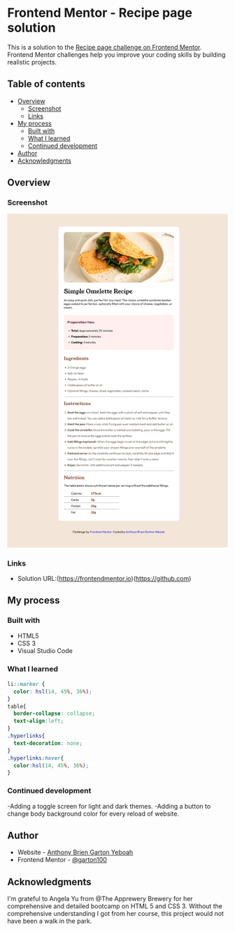 # Frontend Mentor - Recipe page solution

This is a solution to the [Recipe page challenge on Frontend Mentor](https://www.frontendmentor.io/challenges/recipe-page-KiTsR8QQKm). Frontend Mentor challenges help you improve your coding skills by building realistic projects. 

## Table of contents

- [Overview](#overview)
  - [Screenshot](#screenshot)
  - [Links](#links)
- [My process](#my-process)
  - [Built with](#built-with)
  - [What I learned](#what-i-learned)
  - [Continued development](#continued-development)
- [Author](#author)
- [Acknowledgments](#acknowledgments)

## Overview

### Screenshot

![](./my_design/screenshot_1.png)


### Links

- Solution URL:(https://frontendmentor.io)(https://github.com)

## My process

### Built with

- HTML5 
- CSS 3
- Visual Studio Code


### What I learned

```css
li::marker {
  color: hsl(14, 45%, 36%);
}
table{
  border-collapse: collapse;
  text-align:left;
}
.hyperlinks{
  text-decoration: none;
}
.hyperlinks:hover{
  color:hsl(14, 45%, 36%);
}
```

### Continued development

-Adding a toggle screen for light and dark themes.
-Adding a button to change body background color for every reload of website.


## Author

- Website - [Anthony Brien Garton Yeboah](https://https://garton100.github.io/Initial-recipe-page-website/)
- Frontend Mentor - [@garton100](https://www.frontendmentor.io/profile/garton100)


## Acknowledgments
I'm grateful to Angela Yu from @The Apprewery Brewery for her comprehensive and detailed bootcamp on HTML 5 and CSS 3. Without the comprehensive understanding I got from her course, this project would not have been a walk in the park.

